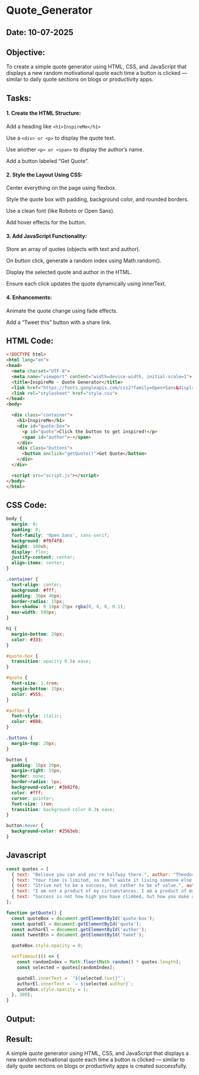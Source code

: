 # Quote_Generator
## Date: 10-07-2025
## Objective:
To create a simple quote generator using HTML, CSS, and JavaScript that displays a new random motivational quote each time a button is clicked — similar to daily quote sections on blogs or productivity apps.

## Tasks:

#### 1. Create the HTML Structure:
Add a heading like ```<h1>InspireMe</h1>```

Use a ```<div> or <p>``` to display the quote text.

Use another ```<p> or <span>``` to display the author’s name.

Add a button labeled “Get Quote”.

#### 2. Style the Layout Using CSS:
Center everything on the page using flexbox.

Style the quote box with padding, background color, and rounded borders.

Use a clean font (like Roboto or Open Sans).

Add hover effects for the button.

#### 3. Add JavaScript Functionality:
Store an array of quotes (objects with text and author).

On button click, generate a random index using Math.random().

Display the selected quote and author in the HTML.

Ensure each click updates the quote dynamically using innerText.

#### 4. Enhancements:
Animate the quote change using fade effects.

Add a “Tweet this” button with a share link.
## HTML Code:
```html
<!DOCTYPE html>
<html lang="en">
<head>
  <meta charset="UTF-8">
  <meta name="viewport" content="width=device-width, initial-scale=1">
  <title>InspireMe - Quote Generator</title>
  <link href="https://fonts.googleapis.com/css2?family=Open+Sans&display=swap" rel="stylesheet">
  <link rel="stylesheet" href="style.css">
</head>
<body>

  <div class="container">
    <h1>InspireMe</h1>
    <div id="quote-box">
      <p id="quote">Click the button to get inspired!</p>
      <span id="author">-</span>
    </div>
    <div class="buttons">
      <button onclick="getQuote()">Get Quote</button>
    </div>
  </div>

  <script src="script.js"></script>
</body>
</html>
```
## CSS Code:
```css
body {
  margin: 0;
  padding: 0;
  font-family: 'Open Sans', sans-serif;
  background: #f0f4f8;
  height: 100vh;
  display: flex;
  justify-content: center;
  align-items: center;
}

.container {
  text-align: center;
  background: #fff;
  padding: 30px 40px;
  border-radius: 15px;
  box-shadow: 0 10px 25px rgba(0, 0, 0, 0.1);
  max-width: 500px;
}

h1 {
  margin-bottom: 20px;
  color: #333;
}

#quote-box {
  transition: opacity 0.5s ease;
}

#quote {
  font-size: 1.4rem;
  margin-bottom: 15px;
  color: #555;
}

#author {
  font-style: italic;
  color: #888;
}

.buttons {
  margin-top: 20px;
}

button {
  padding: 10px 20px;
  margin-right: 10px;
  border: none;
  border-radius: 5px;
  background-color: #3b82f6;
  color: #fff;
  cursor: pointer;
  font-size: 1rem;
  transition: background-color 0.3s ease;
}

button:hover {
  background-color: #2563eb;
}
```

## Javascript
```js
const quotes = [
  { text: "Believe you can and you're halfway there.", author: "Theodore Roosevelt" },
  { text: "Your time is limited, so don’t waste it living someone else’s life.", author: "Steve Jobs" },
  { text: "Strive not to be a success, but rather to be of value.", author: "Albert Einstein" },
  { text: "I am not a product of my circumstances. I am a product of my decisions.", author: "Stephen Covey" },
  { text: "Success is not how high you have climbed, but how you make a positive difference to the world.", author: "Roy T. Bennett" }
];

function getQuote() {
  const quoteBox = document.getElementById('quote-box');
  const quoteEl = document.getElementById('quote');
  const authorEl = document.getElementById('author');
  const tweetBtn = document.getElementById('tweet');

  quoteBox.style.opacity = 0;

  setTimeout(() => {
    const randomIndex = Math.floor(Math.random() * quotes.length);
    const selected = quotes[randomIndex];

    quoteEl.innerText = `"${selected.text}"`;
    authorEl.innerText = `– ${selected.author}`;
    quoteBox.style.opacity = 1;
  }, 300);
}
```

## Output:

## Result:
A simple quote generator using HTML, CSS, and JavaScript that displays a new random motivational quote each time a button is clicked — similar to daily quote sections on blogs or productivity apps is created successfully.
